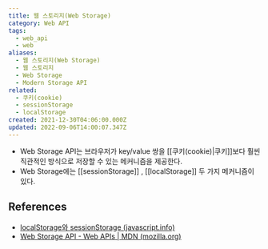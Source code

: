 ```yaml
---
title: 웹 스토리지(Web Storage)
category: Web API
tags:
  - web_api
  - web
aliases:
  - 웹 스토리지(Web Storage)
  - 웹 스토리지
  - Web Storage
  - Modern Storage API
related:
  - 쿠키(cookie)
  - sessionStorage
  - localStorage
created: 2021-12-30T04:06:00.000Z
updated: 2022-09-06T14:00:07.347Z
---
```


- Web Storage API는 브라우저가 key/value 쌍을 [[쿠키(cookie)|쿠키]]보다 훨씬 직관적인 방식으로 저장할 수 있는 메커니즘을 제공한다.
- Web Storage에는 [[sessionStorage]] , [[localStorage]] 두 가지 메커니즘이 있다.

## References

- [localStorage와 sessionStorage (javascript.info)](https://ko.javascript.info/localstorage)
- [Web Storage API - Web APIs | MDN (mozilla.org)](https://developer.mozilla.org/en-US/docs/Web/API/Web_Storage_API)

